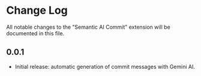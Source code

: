 # Change Log

All notable changes to the "Semantic AI Commit" extension will be documented in this file.

## 0.0.1

- Initial release: automatic generation of commit messages with Gemini AI.
